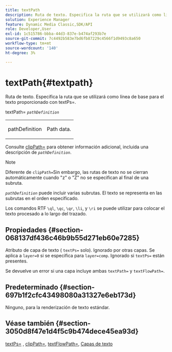 ```yaml
---
title: textPath
description: Ruta de texto. Especifica la ruta que se utilizará como línea de base para el texto proporcionado con textPs=.
solution: Experience Manager
feature: Dynamic Media Classic,SDK/API
role: Developer,User
exl-id: 1c515786-bbba-44d3-837e-b474af293b7e
source-git-commit: 7c4492b583e7bd6fb87229c4566f1d9493c8a650
workflow-type: tm+mt
source-wordcount: '140'
ht-degree: 3%

---
```


# textPath{#textpath}

Ruta de texto. Especifica la ruta que se utilizará como línea de base para el texto proporcionado con textPs=.

textPath= *`pathDefinition`*

<table id="simpletable_74F549E8625B483A9B334B24A7EB6D22"> 
 <tr class="strow"> 
  <td class="stentry"> <p><span class="varname"> pathDefinition</span> </p> </td> 
  <td class="stentry"> <p>Path data. </p></td> 
 </tr> 
</table>

Consulte [clipPath=](../../../../../is-api/http-ref/image-serving-api-ref/c-http-protocol-reference/c-command-reference/r-clippath.md#reference-8139b1b52dc54749b51b109521ddf83d) para obtener información adicional, incluida una descripción de *`pathDefinition`*.

>[!NOTE]
>
>Diferente de `clipPath=`Sin embargo, las rutas de texto no se cierran automáticamente cuando &quot;z&quot; o &quot;Z&quot; no se especifican al final de una subruta.

*`pathDefinition`* puede incluir varias subrutas. El texto se representa en las subrutas en el orden especificado.

Los comandos RTF `\ql`, `\qc`, `\qr`, `\li`, y `\ri` se puede utilizar para colocar el texto procesado a lo largo del trazado.

## Propiedades {#section-068137df436c46b9b55d271eb60e7285}

Atributo de capa de texto ( `textPs=` solo). Ignorado por otras capas. Se aplica a `layer=0` si se especifica para `layer=comp`. Ignorado si `textPs=` están presentes.

Se devuelve un error si una capa incluye ambas `textPath=` y `textFlowPath=`.

## Predeterminado {#section-697b1f2cfc43498080a31327e6eb173d}

Ninguno, para la renderización de texto estándar.

## Véase también {#section-3050d8f47e1d4f5c9b474dece45ea93d}

[textPs=](../../../../../is-api/http-ref/image-serving-api-ref/c-http-protocol-reference/c-command-reference/r-textps.md#reference-4209a2a6169f44278da2647cfb0cd767) , [clipPath=](../../../../../is-api/http-ref/image-serving-api-ref/c-http-protocol-reference/c-command-reference/r-clippath.md#reference-8139b1b52dc54749b51b109521ddf83d), [textFlowPath=](../../../../../is-api/http-ref/image-serving-api-ref/c-http-protocol-reference/c-command-reference/r-textflowpath.md#reference-0b8d9493d71342f0b6a64a6d221584ef), [Capas de texto](../../../../../is-api/http-ref/image-serving-api-ref/c-http-protocol-reference/c-text-formatting/r-text-layers.md#reference-47e78cfb18134db5ab09e17af14a6a8f)
